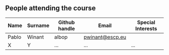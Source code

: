 ## People attending the course

| Name  | Surname | Github handle | Email           | Special Interests |
| ----- | ------- | ------------- | --------------- | ----------------- |
| Pablo | Winant  | albop         | pwinant@escp.eu |                   |
| X     | Y       | ...           | ...             | ...               |
